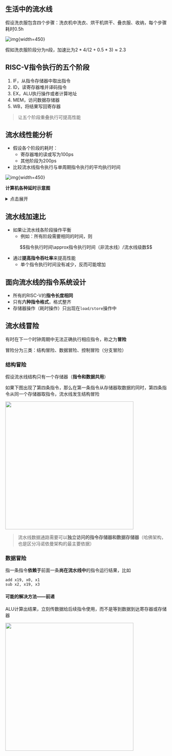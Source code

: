 ## 生活中的流水线

假设洗衣服包含四个步骤：洗衣机中洗衣、烘干机烘干、叠衣服、收纳，每个步骤耗时0.5h

![img](https://github.com/DINOREXNB/DINOREXNB.github.io/blob/main/docs/images/jz8-1.png?raw=true){width=450}

假如洗衣服阶段分为n段，加速比为$2*4/(2+0.5*3)\approx 2.3$

## RISC-V指令执行的五个阶段

1. IF，从指令存储器中取出指令
2. ID，读寄存器堆并译码指令
3. EX，ALU执行操作或者计算地址
4. MEM，访问数据存储器
5. WB，将结果写回寄存器

> 让五个阶段重叠执行可提高性能

## 流水线性能分析

- 假设各个阶段的耗时：
    - 寄存器堆的读或写为100ps
    - 其他阶段为200ps
- 比较流水线指令执行与单周期指令执行的平均执行时间

![img](https://github.com/DINOREXNB/DINOREXNB.github.io/blob/main/docs/images/jz8-2.png?raw=true){width=450}

**计算机各种延时示意图**

<details>
    <summary>点击展开</summary>
    
<img src="https://github.com/DINOREXNB/DINOREXNB.github.io/blob/main/docs/images/jz8-3.png?raw=true" style="width:350px">
</details>

## 流水线加速比

- 如果让流水线各阶段操作平衡
    - 例如：所有阶段需要相同的时间，则


$$指令执行时间\approx指令执行时间（非流水线）/流水线级数$$

- 通过**提高指令吞吐率**来提高性能
    - 单个指令执行时间没有减少，反而可能增加

## 面向流水线的指令系统设计

- 所有的RISC-V的**指令长度相同**
- 只有**六种指令格式**，格式整齐
- 存储器操作（耗时操作）只出现在`load/store`操作中

## 流水线冒险

有时在下一个时钟周期中无法正确执行相应指令，称之为**冒险**

冒险分为三类：结构冒险、数据冒险、控制冒险（分支冒险）

### 结构冒险

假设流水线结构只有一个存储器（**指令和数据共用**）

如果下图出现了第四条指令，那么在第一条指令从存储器取数据的同时，第四条指令从同一个存储器取指令，流水线发生结构冒险

<img src="https://github.com/DINOREXNB/DINOREXNB.github.io/blob/main/docs/images/jz8-4.png?raw=true" style="width:400px">

> 流水线数据通路需要可以**独立访问的指令存储器和数据存储器**（哈佛架构，也是区分冯诺依曼架构的最主要依据）

### 数据冒险

指一条指令**依赖于**前面一条**尚在流水线中**的指令运行结果，比如

```risc-v
add x19, x0, x1
sub x2, x19, x3
```

#### 可能的解决方法——前递

ALU计算出结果，立刻传数据给后续指令使用，而不是等到数据到达寄存器或存储器

<img src="https://github.com/DINOREXNB/DINOREXNB.github.io/blob/main/docs/images/jz8-5.png?raw=true" style="width:400px">


